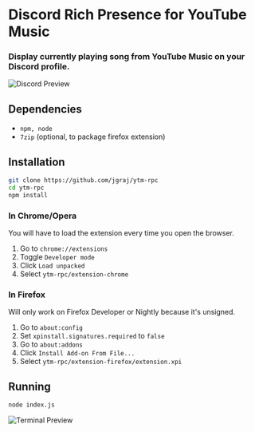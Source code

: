 # Discord Rich Presence for YouTube Music

### Display currently playing song from YouTube Music on your Discord profile.

![Discord Preview](https://user-images.githubusercontent.com/31388661/190917499-cecc9e88-7fda-444a-90d3-fcbc054e74f5.png)

## Dependencies

* `npm, node`
* `7zip` (optional, to package firefox extension)

## Installation

```sh
git clone https://github.com/jgraj/ytm-rpc
cd ytm-rpc
npm install
```

### In Chrome/Opera
You will have to load the extension every time you open the browser.

1. Go to `chrome://extensions`
2. Toggle `Developer mode`
3. Click `Load unpacked`
4. Select `ytm-rpc/extension-chrome`

### In Firefox
Will only work on Firefox Developer or Nightly because it's unsigned.

1. Go to `about:config`
2. Set `xpinstall.signatures.required` to `false`
3. Go to `about:addons`
4. Click `Install Add-on From File...`
5. Select `ytm-rpc/extension-firefox/extension.xpi`

## Running

```sh
node index.js
```

![Terminal Preview](https://user-images.githubusercontent.com/31388661/190835341-d0165296-774f-4117-95a5-70495ef6d807.png)